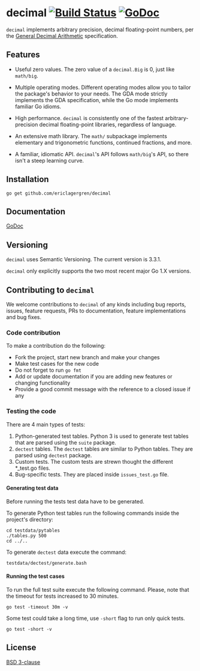 # decimal [![Build Status](https://travis-ci.org/ericlagergren/decimal.png?branch=master)](https://travis-ci.org/ericlagergren/decimal) [![GoDoc](https://godoc.org/github.com/ericlagergren/decimal?status.svg)](https://godoc.org/github.com/ericlagergren/decimal)

`decimal` implements arbitrary precision, decimal floating-point numbers, per 
the [General Decimal Arithmetic](http://speleotrove.com/decimal/) specification.

## Features

 * Useful zero values.
   The zero value of a `decimal.Big` is 0, just like `math/big`.

 * Multiple operating modes.
   Different operating modes allow you to tailor the package's behavior to your
   needs. The GDA mode strictly implements the GDA specification, while the Go
   mode implements familiar Go idioms.

 * High performance.
   `decimal` is consistently one of the fastest arbitrary-precision decimal 
   floating-point libraries, regardless of language.

 * An extensive math library.
   The `math/` subpackage implements elementary and trigonometric functions,
   continued fractions, and more.

 * A familiar, idiomatic API.
   `decimal`'s API follows `math/big`'s API, so there isn't a steep learning 
   curve.

## Installation

`go get github.com/ericlagergren/decimal`

## Documentation

[GoDoc](http://godoc.org/github.com/ericlagergren/decimal)

## Versioning

`decimal` uses Semantic Versioning. The current version is 3.3.1.

`decimal` only explicitly supports the two most recent major Go 1.X versions.

## Contributing to `decimal`

We welcome contributions to `decimal` of any kinds including bug reports, issues, feature requests, PRs to documentation, feature implementations and bug fixes.

### Code contribution

To make a contribution do the following:

* Fork the project, start new branch and make your changes
* Make test cases for the new code
* Do not forget to run `go fmt`
* Add or update documentation if you are adding new features or changing functionality
* Provide a good commit message with the reference to a closed issue if any

### Testing the code

There are 4 main types of tests:

1. Python-generated test tables. Python 3 is used to generate test tables that are parsed using the `suite` package. 
2. `dectest` tables. The `dectest` tables are similar to Python tables. They are parsed using `dectest` package. 
3. Custom tests. The custom tests are strewn thought the different *_test.go files.
4. Bug-specific  tests. They are placed inside `issues_test.go` file. 

#### Generating test data

Before running the tests test data have to be generated. 

To generate Python test tables run the following commands inside the project's directory:

```
cd testdata/pytables
./tables.py 500
cd ../..
```

To generate `dectest` data execute the command:

```
testdata/dectest/generate.bash
```

#### Running the test cases

To run the full test suite execute the following command. Please, note that the timeout for tests increased to 30 minutes. 

```
go test -timeout 30m -v
```

Some test could take a long time, use `-short` flag to run only quick tests.

```
go test -short -v
```

## License

[BSD 3-clause](https://github.com/ericlagergren/decimal/blob/master/LICENSE)
